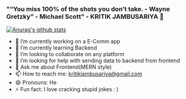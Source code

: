 ### "“You miss 100% of the shots you don’t take. - Wayne Gretzky” - Michael Scott" - KRITIK JAMBUSARIYA 👋

[![Anurag's github stats](https://github-readme-stats.vercel.app/api?username=Kritik69)](https://github.com/anuraghazra/github-readme-stats)
- 🔭 I’m currently working on a E-Comm app
- 🌱 I’m currently learning Backend
- 👯 I’m looking to collaborate on any platform
- 🤔 I’m looking for help with sending data to backend from frontend
- 💬 Ask me about Frontend(MERN style)
- 📫 How to reach me: kritikjambusariya@gmail.com
- 😄 Pronouns: He
- ⚡ Fun fact: I love cracking stupid jokes : )
